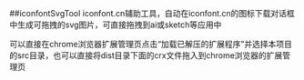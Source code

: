 ##iconfontSvgTool
iconfont.cn辅助工具，自动在iconfont.cn的图标下载对话框中生成可拖拽的svg图片，可直接拖拽到ai或sketch等应用中

可以直接在chrome浏览器扩展管理页点击“加载已解压的扩展程序”并选择本项目的src目录，也可以直接将dist目录下面的crx文件拖入到chrome浏览器的扩展管理页